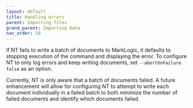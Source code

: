```yaml
---
layout: default
title: Handling errors
parent: Importing files
grand_parent: Importing Data
nav_order: 10
---
```


If NT fails to write a batch of documents to MarkLogic, it defaults to stopping execution of the command and displaying
the error. To configure NT to only log errors and keep writing documents, set `--abortOnFailure false` as an option.

Currently, NT is only aware that a batch of documents failed. A future enhancement will allow for configuring NT to
attempt to write each document individually in a failed batch to both minimize the number of failed documents and
identify which documents failed. 
